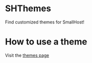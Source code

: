 # SHThemes
Find customized themes for SmallHost!

# How to use a theme
Visit the [themes page](https://smallhost.us.to/clients/p/customize/index.php)
